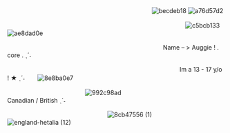 ㅤㅤㅤㅤㅤㅤㅤㅤㅤㅤㅤㅤㅤㅤㅤㅤㅤㅤㅤㅤㅤㅤㅤㅤㅤㅤ![becdeb18](https://github.com/user-attachments/assets/1080cd16-94f6-487d-9873-00f588569c99) ![a76d57d2](https://github.com/user-attachments/assets/efc9fb20-9324-4d77-9319-b356483bc287)

ㅤㅤㅤㅤㅤㅤㅤㅤㅤㅤㅤㅤㅤㅤㅤㅤㅤㅤㅤㅤㅤㅤㅤㅤㅤㅤㅤㅤㅤㅤㅤㅤ![c5bcb133](https://github.com/user-attachments/assets/90dc5836-226f-4eeb-b718-e50eb6912a88) ![ae8dad0e](https://github.com/user-attachments/assets/dd42bd28-45aa-4c8b-b471-ddb629fbca7f)

ㅤㅤㅤㅤㅤㅤㅤㅤㅤㅤㅤㅤㅤㅤㅤㅤㅤㅤㅤㅤㅤㅤㅤㅤㅤㅤㅤㅤName – > Auggie ! . core  .  ˎˊ˗

ㅤㅤㅤㅤㅤㅤㅤㅤㅤㅤㅤㅤㅤㅤㅤㅤㅤㅤㅤㅤㅤㅤㅤㅤㅤㅤㅤㅤㅤㅤㅤIm a 13 - 17 y/o ! ★ ˎˊ˗ㅤㅤ ![8e8ba0e7](https://github.com/user-attachments/assets/c788f2e2-1c3d-4ef9-83c7-5eb701009037)


ㅤㅤㅤㅤㅤㅤㅤㅤㅤㅤㅤㅤㅤㅤ![992c98ad](https://github.com/user-attachments/assets/f6266289-5926-410f-962d-f53c2538eb38)
ㅤㅤㅤㅤㅤㅤㅤㅤㅤㅤㅤㅤㅤㅤCanadian / British ˎˊ˗

ㅤㅤㅤㅤㅤㅤㅤㅤㅤㅤㅤㅤㅤㅤㅤㅤㅤㅤ![8cb47556 (1)](https://github.com/user-attachments/assets/cc49d764-c607-4978-8fd7-d912f9c40736) ㅤㅤㅤ![england-hetalia (12)](https://github.com/user-attachments/assets/207c49e0-e5ff-4f72-a745-8af9040b1312)

ㅤㅤㅤㅤㅤㅤㅤ










